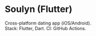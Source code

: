 # Soulyn (Flutter)
Cross-platform dating app (iOS/Android).  
Stack: Flutter, Dart. CI: GitHub Actions.
